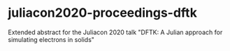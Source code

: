 # juliacon2020-proceedings-dftk
Extended abstract for the Juliacon 2020 talk "DFTK: A Julian approach for simulating electrons in solids"
